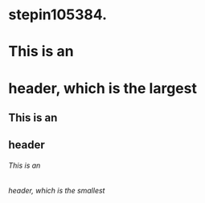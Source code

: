 # stepin105384.
# This is an <h1> header, which is the largest
## This is an <h2> header
###### This is an <h6> header, which is the smallest
